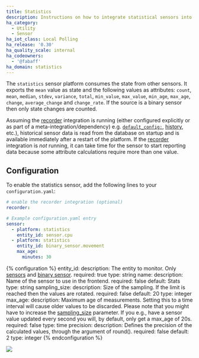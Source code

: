 ```yaml
---
title: Statistics
description: Instructions on how to integrate statistical sensors into Home Assistant.
ha_category:
  - Utility
  - Sensor
ha_iot_class: Local Polling
ha_release: '0.30'
ha_quality_scale: internal
ha_codeowners:
  - '@fabaff'
ha_domain: statistics
---
```


The `statistics` sensor platform consumes the state from other sensors. It exports the `mean` value as state and the following values as attributes: `count`, `mean`, `median`, `stdev`, `variance`, `total`, `min_value`, `max_value`, `min_age`, `max_age`, `change`, `average_change` and `change_rate`. If the source is a binary sensor then only state changes are counted.

Assuming the [recorder](/integrations/recorder/) integration is running (either configured explicitly or as part of a meta-integration/dependency) e.g. [`default_config:`](/integrations/default_config/), [history](/integrations/history/), etc.), historical sensor data is read from the database on startup and is available immediately after a restart of the platform. If the [recorder](/integrations/recorder/) integration is *not* running, it can take time for the sensor to start reporting data because some attribute calculations require more than one value.

## Configuration

To enable the statistics sensor, add the following lines to your `configuration.yaml`:

```yaml
# enable the recorder integration (optional)
recorder:

# Example configuration.yaml entry
sensor:
  - platform: statistics
    entity_id: sensor.cpu
  - platform: statistics
    entity_id: binary_sensor.movement
    max_age:
      minutes: 30
```

{% configuration %}
entity_id:
  description: The entity to monitor. Only [sensors](/integrations/sensor/) and [binary sensor](/integrations/binary_sensor/).
  required: true
  type: string
name:
  description: Name of the sensor to use in the frontend.
  required: false
  default: Stats
  type: string
sampling_size:
  description: Size of the sampling. If the limit is reached then the values are rotated.
  required: false
  default: 20
  type: integer
max_age:
  description: Maximum age of measurements. Setting this to a time interval will cause older values to be discarded. Please note that you might have to increase the [sampling_size](/integrations/statistics#sampling_size) parameter. If you e.g., have a sensor value updated every second you will, by default, only get a max_age of 20s.
  required: false
  type: time
precision:
  description: Defines the precision of the calculated values, through the argument of round().
  required: false
  default: 2
  type: integer
{% endconfiguration %}

<p class='img'>
  <img src='/images/screenshots/stats-sensor.png' />
</p>
